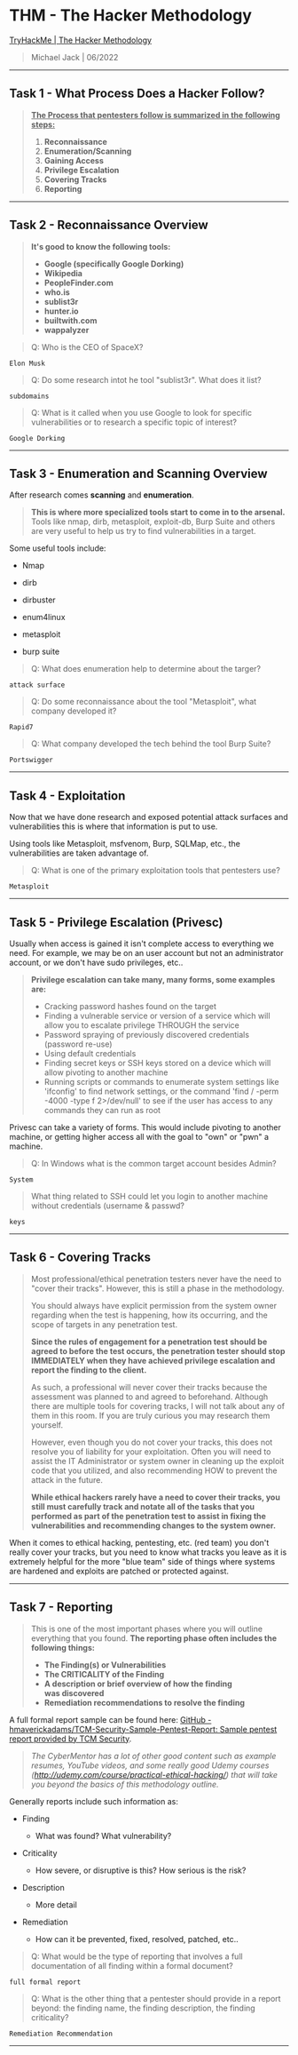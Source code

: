 # THM - The Hacker Methodology

[TryHackMe | The Hacker Methodology](https://tryhackme.com/room/hackermethodology)

> Michael Jack | 06/2022

--- 

## Task 1 - What Process Does a Hacker Follow?

> <u><b>The Process that pentesters follow is summarized in the following steps:</b></u>
> 
> 1. **Reconnaissance**
> 2. **Enumeration/Scanning**
> 3. **Gaining Access**
> 4. **Privilege Escalation**
> 5. **Covering Tracks**
> 6. **Reporting**

---

## Task 2 - Reconnaissance Overview

> **It's good to know the following tools:** 
> 
> - **Google (specifically Google Dorking)**
> - **Wikipedia**
> - **PeopleFinder.com**
> - **who.is**
> - **sublist3r**
> - **hunter.io**
> - **builtwith.com**
> - **wappalyzer**

> Q: Who is the CEO of SpaceX?

```
Elon Musk
```

> Q: Do some research intot he tool "sublist3r". What does it list?

```
subdomains
```

> Q: What is it called when you use Google to look for specific vulnerabilities or to research a specific topic of interest?

```
Google Dorking
```

---

## Task 3 - Enumeration and Scanning Overview

After research comes **scanning** and **enumeration**.

> **This is where more specialized tools start to come in to the arsenal.** Tools like nmap, dirb, metasploit, exploit-db, Burp Suite and others 
> are very useful to help us try to find vulnerabilities in a target.

Some useful tools include:

- Nmap

- dirb

- dirbuster

- enum4linux

- metasploit

- burp suite

> Q: What does enumeration help to determine about the targer?

```
attack surface
```

> Q: Do some reconnaissance about the tool "Metasploit", what company developed it?

```
Rapid7
```

> Q: What company developed the tech behind the tool Burp Suite?

```
Portswigger
```

---

## Task 4 - Exploitation

Now that we have done research and exposed potential attack surfaces and vulnerabilities this is where that information is put to use.

Using tools like Metasploit, msfvenom, Burp, SQLMap, etc., the vulnerabilities are taken advantage of.

> Q: What is one of the primary exploitation tools that pentesters use?

```
Metasploit
```

---

## Task 5 - Privilege Escalation (Privesc)

Usually when access is gained it isn't complete access to everything we need. For example, we may be on an user account but not an administrator account, or we don't have sudo privileges, etc..

> **Privilege escalation can take many, many forms, some examples are:**
> 
> - Cracking password hashes found on the target
> - Finding a vulnerable service or version of a service which will allow you to escalate privilege THROUGH the service
> - Password spraying of previously discovered credentials (password re-use)
> - Using default credentials
> - Finding secret keys or SSH keys stored on a device which will allow pivoting to another machine
> - Running scripts or commands to enumerate system settings like 'ifconfig' to find network settings, or the command 'find / -perm  
>   -4000 -type f 2>/dev/null' to see if the user has access to any commands they can run as root

Privesc can take a variety of forms. This would include pivoting to another machine, or getting higher access all with the goal to "own" or "pwn" a machine.

> Q: In Windows what is the common target account besides Admin?

```
System
```

> What thing related to SSH could let you login to another machine without credentials (username & passwd?

```
keys
```

---

## Task 6 - Covering Tracks

> Most professional/ethical penetration testers never have the need to "cover 
> their tracks". However, this is still a phase in the methodology.
> 
> You should always have explicit permission from the system owner regarding 
> when the test is happening, how its occurring, and the scope of targets 
> in any penetration test.
> 
> **Since the rules of engagement for a penetration test should be agreed to before the test occurs, the penetration tester should stop IMMEDIATELY when they have achieved 
> privilege escalation and report the finding to the client.** 
> 
> As such, a professional will never cover their tracks because the assessment was planned to and agreed to beforehand. Although there are multiple tools for covering tracks, I will not talk about any of them in this room. If you are truly curious you may research them yourself.
> 
> However, even though you do not cover your tracks, this does not resolve you of 
> liability for your exploitation. Often you will need to assist the IT Administrator or system owner in cleaning up the exploit code that you utilized, and also recommending HOW to prevent the attack in the future.
> 
> **While ethical hackers rarely have a need to cover their tracks, you still must carefully track and notate all of the tasks that you performed as part of the penetration test to assist in fixing the vulnerabilities and recommending changes to the system owner.**

When it comes to ethical hacking, pentesting, etc. (red team) you don't really cover your tracks, but you need to know what tracks you leave as it is extremely helpful for the more "blue team" side of things where systems are hardened and exploits are patched or protected against. 

---

## Task 7 - Reporting

> This is one of the most important phases where you will outline everything that you found. **The reporting phase often includes the following things:**
> 
> - **The Finding(s) or Vulnerabilities**
> - **The CRITICALITY of the Finding**
> - **A description or brief overview of how the finding was discovered**
> - **Remediation recommendations to resolve the finding**

A full formal report sample can be found here: [GitHub - hmaverickadams/TCM-Security-Sample-Pentest-Report: Sample pentest report provided by TCM Security](https://github.com/hmaverickadams/TCM-Security-Sample-Pentest-Report).

> *The CyberMentor has a lot of other good content such as example resumes, YouTube videos, and some really good Udemy courses (http://udemy.com/course/practical-ethical-hacking/) that will take you beyond the basics of this methodology outline.*

Generally reports include such information as:

- Finding
  
  - What was found? What vulnerability?

- Criticality
  
  - How severe, or disruptive is this? How serious is the risk?

- Description
  
  - More detail

- Remediation
  
  - How can it be prevented, fixed, resolved, patched, etc..

> Q: What would be the type of reporting that involves a full documentation of all finding within a formal document?

```
full formal report
```

> Q: What is the other thing that a pentester should provide in a report 
> beyond: the finding name, the finding description, the finding 
> criticality?

```
Remediation Recommendation
```

---


